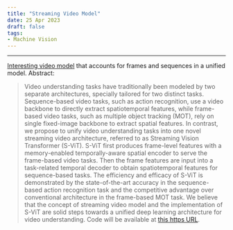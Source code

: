 ```yaml
---
title: "Streaming Video Model"
date: 25 Apr 2023
draft: false
tags:
- Machine Vision
---
```

---

[Interesting video model](https://arxiv.org/abs/2303.17228#) that accounts for frames and sequences in a unified model. 
Abstract:
[](https://arxiv.org/search/cs?searchtype=author&query=Zha%2C+Z)

> Video understanding tasks have traditionally been modeled by two separate architectures, specially tailored for two distinct tasks. Sequence-based video tasks, such as action recognition, use a video backbone to directly extract spatiotemporal features, while frame-based video tasks, such as multiple object tracking (MOT), rely on single fixed-image backbone to extract spatial features. In contrast, we propose to unify video understanding tasks into one novel streaming video architecture, referred to as Streaming Vision Transformer (S-ViT). S-ViT first produces frame-level features with a memory-enabled temporally-aware spatial encoder to serve the frame-based video tasks. Then the frame features are input into a task-related temporal decoder to obtain spatiotemporal features for sequence-based tasks. The efficiency and efficacy of S-ViT is demonstrated by the state-of-the-art accuracy in the sequence-based action recognition task and the competitive advantage over conventional architecture in the frame-based MOT task. We believe that the concept of streaming video model and the implementation of S-ViT are solid steps towards a unified deep learning architecture for video understanding. Code will be available at [this https URL](https://github.com/yuzhms/Streaming-Video-Model).

